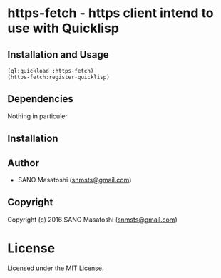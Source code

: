 
# https-fetch - https client intend to use with Quicklisp

## Installation and Usage

```
(ql:quickload :https-fetch)
(https-fetch:register-quicklisp)
```

## Dependencies

Nothing in particuler

## Installation

## Author

* SANO Masatoshi (snmsts@gmail.com)

## Copyright

Copyright (c) 2016 SANO Masatoshi (snmsts@gmail.com)

# License

Licensed under the MIT License.


